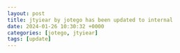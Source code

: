 ```yaml
---
layout: post
title: jtyiear by jotego has been updated to internal
date: 2024-01-26 10:30:32 +0000
categories: [jotego, jtyiear]
tags: [update]
---
```


